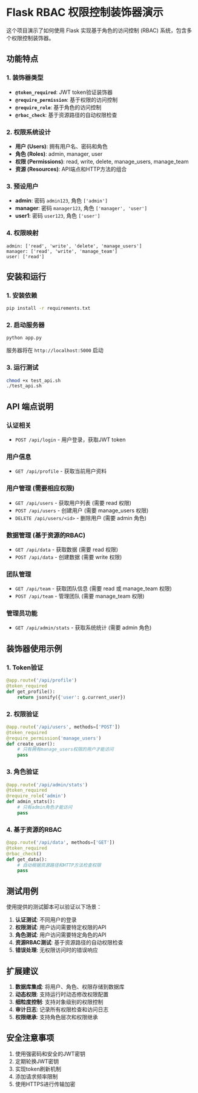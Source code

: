 # Flask RBAC 权限控制装饰器演示

这个项目演示了如何使用 Flask 实现基于角色的访问控制 (RBAC) 系统，包含多个权限控制装饰器。

## 功能特点

### 1. 装饰器类型
- **`@token_required`**: JWT token验证装饰器
- **`@require_permission`**: 基于权限的访问控制
- **`@require_role`**: 基于角色的访问控制  
- **`@rbac_check`**: 基于资源路径的自动权限检查

### 2. 权限系统设计
- **用户 (Users)**: 拥有用户名、密码和角色
- **角色 (Roles)**: admin, manager, user
- **权限 (Permissions)**: read, write, delete, manage_users, manage_team
- **资源 (Resources)**: API端点和HTTP方法的组合

### 3. 预设用户
- **admin**: 密码 `admin123`, 角色 `['admin']`
- **manager**: 密码 `manager123`, 角色 `['manager', 'user']`
- **user1**: 密码 `user123`, 角色 `['user']`

### 4. 权限映射
```
admin: ['read', 'write', 'delete', 'manage_users']
manager: ['read', 'write', 'manage_team']
user: ['read']
```

## 安装和运行

### 1. 安装依赖
```bash
pip install -r requirements.txt
```

### 2. 启动服务器
```bash
python app.py
```

服务器将在 `http://localhost:5000` 启动

### 3. 运行测试
```bash
chmod +x test_api.sh
./test_api.sh
```

## API 端点说明

### 认证相关
- `POST /api/login` - 用户登录，获取JWT token

### 用户信息
- `GET /api/profile` - 获取当前用户资料

### 用户管理 (需要相应权限)
- `GET /api/users` - 获取用户列表 (需要 read 权限)
- `POST /api/users` - 创建用户 (需要 manage_users 权限)
- `DELETE /api/users/<id>` - 删除用户 (需要 admin 角色)

### 数据管理 (基于资源的RBAC)
- `GET /api/data` - 获取数据 (需要 read 权限)
- `POST /api/data` - 创建数据 (需要 write 权限)

### 团队管理
- `GET /api/team` - 获取团队信息 (需要 read 或 manage_team 权限)
- `POST /api/team` - 管理团队 (需要 manage_team 权限)

### 管理员功能
- `GET /api/admin/stats` - 获取系统统计 (需要 admin 角色)

## 装饰器使用示例

### 1. Token验证
```python
@app.route('/api/profile')
@token_required
def get_profile():
    return jsonify({'user': g.current_user})
```

### 2. 权限验证
```python
@app.route('/api/users', methods=['POST'])
@token_required
@require_permission('manage_users')
def create_user():
    # 只有拥有manage_users权限的用户才能访问
    pass
```

### 3. 角色验证
```python
@app.route('/api/admin/stats')
@token_required
@require_role('admin')
def admin_stats():
    # 只有admin角色才能访问
    pass
```

### 4. 基于资源的RBAC
```python
@app.route('/api/data', methods=['GET'])
@token_required
@rbac_check()
def get_data():
    # 自动根据资源路径和HTTP方法检查权限
    pass
```

## 测试用例

使用提供的测试脚本可以验证以下场景：

1. **认证测试**: 不同用户的登录
2. **权限测试**: 用户访问需要特定权限的API
3. **角色测试**: 用户访问需要特定角色的API
4. **资源RBAC测试**: 基于资源路径的自动权限检查
5. **错误处理**: 无权限访问时的错误响应

## 扩展建议

1. **数据库集成**: 将用户、角色、权限存储到数据库
2. **动态权限**: 支持运行时动态修改权限配置
3. **细粒度控制**: 支持对象级别的权限控制
4. **审计日志**: 记录所有权限检查和访问日志
5. **权限继承**: 支持角色层次和权限继承

## 安全注意事项

1. 使用强密码和安全的JWT密钥
2. 定期轮换JWT密钥
3. 实现token刷新机制
4. 添加请求频率限制
5. 使用HTTPS进行传输加密
